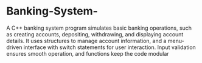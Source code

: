 # Banking-System-
A C++ banking system program simulates basic banking operations, such as creating accounts, depositing, withdrawing, and displaying account details. It uses structures to manage account information, and a menu-driven interface with switch statements for user interaction. Input validation ensures smooth operation, and functions keep the code modular
